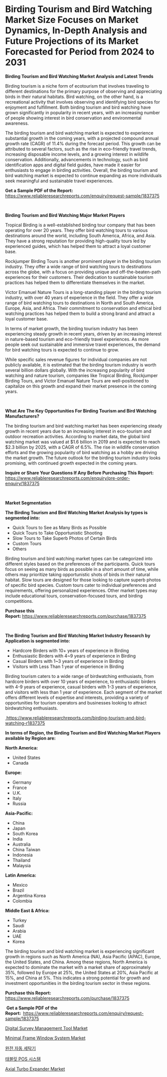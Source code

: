 <p><h1>Birding Tourism and Bird Watching Market Size Focuses on Market Dynamics, In-Depth Analysis and Future Projections of its Market Forecasted for Period from 2024 to 2031</h1></p><p><strong>Birding Tourism and Bird Watching Market Analysis and Latest Trends</strong></p>
<p><p>Birding tourism is a niche form of ecotourism that involves traveling to different destinations for the primary purpose of observing and appreciating birds in their natural habitats. Bird watching, on the other hand, is a recreational activity that involves observing and identifying bird species for enjoyment and fulfillment. Both birding tourism and bird watching have grown significantly in popularity in recent years, with an increasing number of people showing interest in bird conservation and environmental awareness.</p><p>The birding tourism and bird watching market is expected to experience substantial growth in the coming years, with a projected compound annual growth rate (CAGR) of 11.4% during the forecast period. This growth can be attributed to several factors, such as the rise in eco-friendly travel trends, increasing disposable income levels, and a growing interest in wildlife conservation. Additionally, advancements in technology, such as bird identification apps and digital field guides, have made it easier for enthusiasts to engage in birding activities. Overall, the birding tourism and bird watching market is expected to continue expanding as more individuals seek meaningful and sustainable travel experiences.</p></p>
<p><strong>Get a Sample PDF of the Report:&nbsp;</strong> <a href="https://www.reliableresearchreports.com/enquiry/request-sample/1837375">https://www.reliableresearchreports.com/enquiry/request-sample/1837375</a></p>
<p>&nbsp;</p>
<p><strong>Birding Tourism and Bird Watching Major Market Players</strong></p>
<p><p>Tropical Birding is a well-established birding tour company that has been operating for over 20 years. They offer bird watching tours to various destinations around the world, including South America, Africa, and Asia. They have a strong reputation for providing high-quality tours led by experienced guides, which has helped them to attract a loyal customer base.</p><p>Rockjumper Birding Tours is another prominent player in the birding tourism industry. They offer a wide range of bird watching tours to destinations across the globe, with a focus on providing unique and off-the-beaten-path experiences for their customers. Their dedication to sustainable tourism practices has helped them to differentiate themselves in the market.</p><p>Victor Emanuel Nature Tours is a long-standing player in the birding tourism industry, with over 40 years of experience in the field. They offer a wide range of bird watching tours to destinations in North and South America, Europe, Asia, and Africa. Their commitment to conservation and ethical bird watching practices has helped them to build a strong brand and attract a loyal customer base.</p><p>In terms of market growth, the birding tourism industry has been experiencing steady growth in recent years, driven by an increasing interest in nature-based tourism and eco-friendly travel experiences. As more people seek out sustainable and immersive travel experiences, the demand for bird watching tours is expected to continue to grow.</p><p>While specific sales revenue figures for individual companies are not publicly available, it is estimated that the birding tourism industry is worth several billion dollars globally. With the increasing popularity of bird watching and nature tourism, companies like Tropical Birding, Rockjumper Birding Tours, and Victor Emanuel Nature Tours are well-positioned to capitalize on this growth and expand their market presence in the coming years.</p></p>
<p>&nbsp;</p>
<p><strong>What Are The Key Opportunities For Birding Tourism and Bird Watching Manufacturers?</strong></p>
<p><p>The birding tourism and bird watching market has been experiencing steady growth in recent years due to an increasing interest in eco-tourism and outdoor recreation activities. According to market data, the global bird watching market was valued at $1.6 billion in 2019 and is expected to reach $2.3 billion by 2025, with a CAGR of 6.5%. The rise in wildlife conservation efforts and the growing popularity of bird watching as a hobby are driving the market growth. The future outlook for the birding tourism industry looks promising, with continued growth expected in the coming years.</p></p>
<p><strong>Inquire or Share Your Questions If Any Before Purchasing This Report:</strong> <a href="https://www.reliableresearchreports.com/enquiry/pre-order-enquiry/1837375">https://www.reliableresearchreports.com/enquiry/pre-order-enquiry/1837375</a></p>
<p>&nbsp;</p>
<p><strong>Market Segmentation</strong></p>
<p><strong>The Birding Tourism and Bird Watching Market Analysis by types is segmented into:</strong></p>
<p><ul><li>Quick Tours to See as Many Birds as Possible</li><li>Quick Tours to Take Opportunistic Shooting</li><li>Slow Tours to Take Superb Photos of Certain Birds</li><li>Custom Tours</li><li>Others</li></ul></p>
<p><p>Birding tourism and bird watching market types can be categorized into different styles based on the preferences of the participants. Quick tours focus on seeing as many birds as possible in a short amount of time, while others may prioritize taking opportunistic shots of birds in their natural habitat. Slow tours are designed for those looking to capture superb photos of specific bird species. Custom tours cater to individual preferences and requirements, offering personalized experiences. Other market types may include educational tours, conservation-focused tours, and birding competitions.</p></p>
<p><strong>Purchase this Report:&nbsp;</strong><a href="https://www.reliableresearchreports.com/purchase/1837375">https://www.reliableresearchreports.com/purchase/1837375</a></p>
<p>&nbsp;</p>
<p><strong>The Birding Tourism and Bird Watching Market Industry Research by Application is segmented into:</strong></p>
<p><ul><li>Hardcore Birders with 10+ years of experience in Birding</li><li>Enthusiastic Birders with 4~9 years of experience in Birding</li><li>Casual Birders with 1~3 years of experience in Birding</li><li>Visitors with Less Than 1 year of experience in Birding</li></ul></p>
<p><p>Birding tourism caters to a wide range of birdwatching enthusiasts, from hardcore birders with over 10 years of experience, to enthusiastic birders with 4-9 years of experience, casual birders with 1-3 years of experience, and visitors with less than 1 year of experience. Each segment of the market offers different levels of expertise and interests, providing a variety of opportunities for tourism operators and businesses looking to attract birdwatching enthusiasts.</p></p>
<p><a href="https://www.reliableresearchreports.com/birding-tourism-and-bird-watching-r1837375">&nbsp;https://www.reliableresearchreports.com/birding-tourism-and-bird-watching-r1837375</a></p>
<p><strong>In terms of Region, the Birding Tourism and Bird Watching Market Players available by Region are:</strong></p>
<p>
    <p> <strong> North America: </strong>
        <ul>
            <li>United States</li>
            <li>Canada</li>
        </ul>
        </p> 
    <p> <strong> Europe: </strong>
        <ul>
            <li>Germany</li>
            <li>France</li>
            <li>U.K.</li>
            <li>Italy</li>
            <li>Russia</li>
        </ul>
        </p> 
    <p> <strong> Asia-Pacific: </strong>
        <ul>
            <li>China</li>
            <li>Japan</li>
            <li>South Korea</li>
            <li>India</li>
            <li>Australia</li>
            <li>China Taiwan</li>
            <li>Indonesia</li>
            <li>Thailand</li>
            <li>Malaysia</li>
        </ul>
        </p> 
    <p> <strong> Latin America: </strong>
        <ul>
            <li>Mexico</li>
            <li>Brazil</li>
            <li>Argentina Korea</li>
            <li>Colombia</li>
        </ul>
        </p> 
    <p> <strong> Middle East & Africa: </strong>
        <ul>
            <li>Turkey</li>
            <li>Saudi</li>
            <li>Arabia</li>
            <li>UAE</li>
            <li>Korea</li>
        </ul>
    </p>
    </p>
<p><p>The birding tourism and bird watching market is experiencing significant growth in regions such as North America (NA), Asia Pacific (APAC), Europe, the United States, and China. Among these regions, North America is expected to dominate the market with a market share of approximately 35%, followed by Europe at 25%, the United States at 20%, Asia Pacific at 15%, and China at 5%. This indicates a strong potential for growth and investment opportunities in the birding tourism sector in these regions.</p></p>
<p><strong>Purchase this Report: </strong><a href="https://www.reliableresearchreports.com/purchase/1837375">https://www.reliableresearchreports.com/purchase/1837375</a></p>
<p>&nbsp;<strong>Get a Sample PDF of the Report:&nbsp;&nbsp;</strong><a href="https://www.reliableresearchreports.com/enquiry/request-sample/1837375">https://www.reliableresearchreports.com/enquiry/request-sample/1837375</a></p>
<p><strong></strong></p>
<p><p><a href="https://github.com/SashaBeier2023/Market-Research-Report-List-1/blob/main/digital-survey-management-tool-market.md">Digital Survey Management Tool Market</a></p><p><a href="https://github.com/singletonthaxterkelliehr2df/Market-Research-Report-List-2/blob/main/minimal-frame-window-system-market.md">Minimal Frame Window System Market</a></p><p><a href="https://medium.com/@heatherelasquez5675/%EC%A0%84%EC%B2%B4-%EC%9E%90%EB%8F%99-%EC%84%B8%ED%83%81%EA%B8%B0-%EC%8B%9C%EC%9E%A5-%EB%8F%99%ED%96%A5-%EB%B0%8F-%EC%8B%9C%EC%9E%A5-%EB%B6%84%EC%84%9D%EC%9D%80-2024-2031%EB%85%84%EA%B9%8C%EC%A7%80-%EC%98%88%EC%B8%A1%EB%90%98%EC%97%88%EC%8A%B5%EB%8B%88%EB%8B%A4-f7c0de3ee812">완전 자동 세탁기</a></p><p><a href="https://medium.com/@dellkoepp03/%ED%83%9C%EB%B8%94%EB%A6%BF-pos-%EC%8B%9C%EC%8A%A4%ED%85%9C-%EC%8B%9C%EC%9E%A5-%EA%B7%9C%EB%AA%A8-%EC%97%B0%ED%8F%89%EA%B7%A0-%EC%84%B1%EC%9E%A5%EB%A5%A0-%ED%8A%B8%EB%A0%8C%EB%93%9C-2024-2030-bf130e754049">태블릿 POS 시스템</a></p><p><a href="https://www.linkedin.com/pulse/axial-turbo-expander-market-size-reveals-best-marketing-channels-remzf?trackingId=lty0g41yhBWiHj8POnFr8A%3D%3D">Axial Turbo Expander Market</a></p></p>